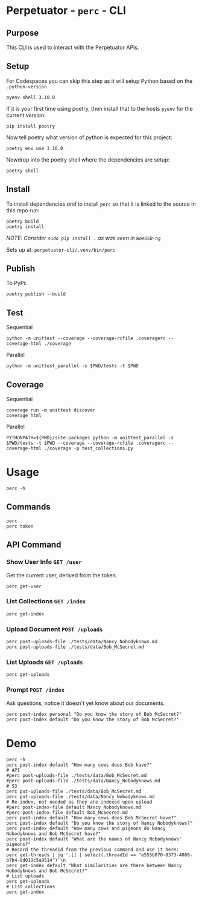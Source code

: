 # Perpetuator - `perc` - CLI

## Purpose  

This CLI is used to interact with the Perpetuator APIs.

## Setup

For Codespaces you can skip this step as it will setup Python based on the `.python-version`

```shell
pyenv shell 3.10.0
```

If it is your first time using poetry, then install that to the hosts `pyenv` for the current version:
```shell
pip install poetry
```

Now tell poetry what version of python is expected for this project:
```shell
poetry env use 3.10.0
```

Nowdrop into the poetry shell where the dependencies are setup:
```shell
poetry shell
```

## Install

To install dependencies _and_ to install `perc` so that it is linked to the source in this repo run:

```shell
poetry build
poetry install
```

_NOTE: Consider `sudo pip install .` as was seen in `WoeUSB-ng`_

Sets up at: `perpetuator-cli/.venv/bin/perc`

## Publish

To PyPi:

```shell
poetry publish --build
```

## Test

Sequential
```shell
python -m unittest --coverage --coverage-rcfile .coveragerc --coverage-html ./coverage
```

Parallel
```shell
python -m unittest_parallel -s $PWD/tests -t $PWD
```

## Coverage

Sequential
```shell
coverage run -m unittest discover
coverage html
```

Parallel
```shell
PYTHONPATH=${PWD}/site-packages python -m unittest_parallel -s $PWD/tests -t $PWD --coverage --coverage-rcfile .coveragerc --coverage-html ./coverage -p test_collections.py
```


# Usage

```shell
perc -h
```

## Commands
```shell
perc 
perc token
```

## API Command

### Show User Info `GET /user`
Get the current user, derived from the token.
```shell
perc get-user
```

### List Collections `GET /index`
```shell
perc get-index
```

### Upload Document `POST /uploads`
```shell
perc post-uploads-file ./tests/data/Nancy_Nobodyknows.md
perc post-uploads-file ./tests/data/Bob_McSecret.md
``` 

### List Uploads `GET /uploads`
```shell
perc get-uploads
```

### Prompt `POST /index`
Ask questions, notice it doesn't yet know about our documents.
```shell
perc post-index personal "Do you know the story of Bob McSecret?"
perc post-index default "Do you know the story of Bob McSecret?"
```

# Demo
```shell
perc -h
perc post-index default "How many cows does Bob have?"
# API
#perc post-uploads-file ./tests/data/Bob_McSecret.md
#perc post-uploads-file ./tests/data/Nancy_Nobodyknows.md
# S3
perc put-uploads-file ./tests/data/Bob_McSecret.md
perc put-uploads-file ./tests/data/Nancy_Nobodyknows.md
# Re-index, not needed as they are indexed upon upload
#perc post-index-file default Nancy_Nobodyknows.md
#perc post-index-file default Bob_McSecret.md
perc post-index default "How many cows does Bob McSecret have?"
perc post-index default "Do you know the story of Nancy Nobodyknows?"
perc post-index default "How many cows and pigeons do Nancy Nobodyknows and Bob McSecret have?"
perc post-index default "What are the names of Nancy Nobodyknows' pigeons?"
# Record the threadId from the previous command and use it here:
perc get-threads | jq '.[] | select(.threadId == "e555b070-8373-4080-b7b4-8d019c5a9514")'\n
perc get-index default "What similarities are there between Nancy Nobodyknows and Bob McSecret?"
# List uploads
perc get-uploads
# List collections
perc get-index
```
